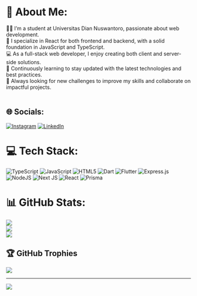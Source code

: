 # 💫 About Me:
👨‍🎓 I’m a student at Universitas Dian Nuswantoro, passionate about web development.<br>🔧 I specialize in React for both frontend and backend, with a solid foundation in JavaScript and TypeScript.<br>💻 As a full-stack web developer, I enjoy creating both client and server-side solutions.<br>🌱 Continuously learning to stay updated with the latest technologies and best practices.<br>🚀 Always looking for new challenges to improve my skills and collaborate on impactful projects.<br><br>


## 🌐 Socials:
[![Instagram](https://img.shields.io/badge/Instagram-%23E4405F.svg?logo=Instagram&logoColor=white)](https://instagram.com/zapp_rz) [![LinkedIn](https://img.shields.io/badge/LinkedIn-%230077B5.svg?logo=linkedin&logoColor=white)](https://linkedin.com/in/https://www.linkedin.com/in/sapto-gusty-a76343319/) 

# 💻 Tech Stack:
![TypeScript](https://img.shields.io/badge/typescript-%23007ACC.svg?style=for-the-badge&logo=typescript&logoColor=white) ![JavaScript](https://img.shields.io/badge/javascript-%23323330.svg?style=for-the-badge&logo=javascript&logoColor=%23F7DF1E) ![HTML5](https://img.shields.io/badge/html5-%23E34F26.svg?style=for-the-badge&logo=html5&logoColor=white) ![Dart](https://img.shields.io/badge/dart-%230175C2.svg?style=for-the-badge&logo=dart&logoColor=white) ![Flutter](https://img.shields.io/badge/Flutter-%2302569B.svg?style=for-the-badge&logo=Flutter&logoColor=white) ![Express.js](https://img.shields.io/badge/express.js-%23404d59.svg?style=for-the-badge&logo=express&logoColor=%2361DAFB) ![NodeJS](https://img.shields.io/badge/node.js-6DA55F?style=for-the-badge&logo=node.js&logoColor=white) ![Next JS](https://img.shields.io/badge/Next-black?style=for-the-badge&logo=next.js&logoColor=white) ![React](https://img.shields.io/badge/react-%2320232a.svg?style=for-the-badge&logo=react&logoColor=%2361DAFB) ![Prisma](https://img.shields.io/badge/Prisma-3982CE?style=for-the-badge&logo=Prisma&logoColor=white)
# 📊 GitHub Stats:
![](https://github-readme-stats.vercel.app/api?username=zappto&theme=radical&hide_border=true&include_all_commits=true&count_private=true)<br/>
![](https://github-readme-streak-stats.herokuapp.com/?user=zappto&theme=radical&hide_border=true)<br/>
![](https://github-readme-stats.vercel.app/api/top-langs/?username=zappto&theme=radical&hide_border=true&include_all_commits=true&count_private=true&layout=compact)

## 🏆 GitHub Trophies
![](https://github-profile-trophy.vercel.app/?username=zappto&theme=radical&no-frame=true&no-bg=false&margin-w=4)

---
[![](https://visitcount.itsvg.in/api?id=zappto&icon=0&color=1)](https://visitcount.itsvg.in)

<!-- Proudly created with GPRM ( https://gprm.itsvg.in ) -->
